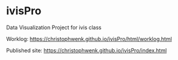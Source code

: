 # ivisPro
Data Visualization Project for ivis class

Worklog: https://christophwenk.github.io/ivisPro/html/worklog.html

Published site: https://christophwenk.github.io/ivisPro/index.html